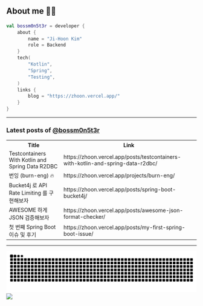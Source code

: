 ## About me 🧑‍💻

```kotlin
val bossm0n5t3r = developer {
    about {
        name = "Ji-Hoon Kim"
        role = Backend
    }
    tech(
        "Kotlin",
        "Spring",
        "Testing",
    )
    links {
        blog = "https://zhoon.vercel.app/"
    }
}
```

---

### Latest posts of [@bossm0n5t3r](https://github.com/bossm0n5t3r)

<table>
  <tr><th>Title</th><th>Link</th></tr>
  <!-- BLOG-POST-LIST:START --><tr><td>Testcontainers With Kotlin and Spring Data R2DBC</td><td>https://zhoon.vercel.app/posts/testcontainers-with-kotlin-and-spring-data-r2dbc/</td></tr><tr><td>번잉 &lpar;burn-eng&rpar; 🔥</td><td>https://zhoon.vercel.app/projects/burn-eng/</td></tr><tr><td>Bucket4j 로 API Rate Limiting 를 구현해보자</td><td>https://zhoon.vercel.app/posts/spring-boot-bucket4j/</td></tr><tr><td>AWESOME 하게 JSON 검증해보자</td><td>https://zhoon.vercel.app/posts/awesome-json-format-checker/</td></tr><tr><td>첫 번째 Spring Boot 이슈 및 후기</td><td>https://zhoon.vercel.app/posts/my-first-spring-boot-issue/</td></tr><!-- BLOG-POST-LIST:END -->
</table>

---

![](https://raw.githubusercontent.com/bossm0n5t3r/bossm0n5t3r/output/github-snake.svg)
![](https://streak-stats.demolab.com?user=bossm0n5t3r)
